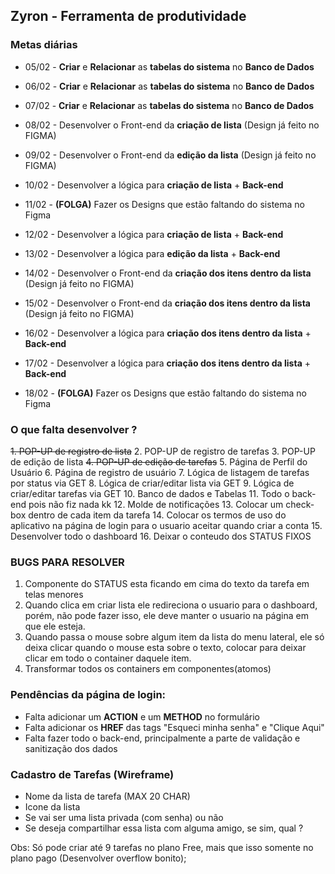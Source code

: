 ## Zyron - Ferramenta de produtividade


### Metas diárias
- 05/02 - **Criar** e **Relacionar** as **tabelas do sistema** no **Banco de Dados**
- 06/02 - **Criar** e **Relacionar** as **tabelas do sistema** no **Banco de Dados**
- 07/02 - **Criar** e **Relacionar** as **tabelas do sistema** no **Banco de Dados**

- 08/02 - Desenvolver o Front-end da **criação de lista** (Design já feito no FIGMA)
- 09/02 - Desenvolver o Front-end da **edição da lista** (Design já feito no FIGMA)
- 10/02 - Desenvolver a lógica para **criação de lista** + **Back-end**

- 11/02 - **(FOLGA)** Fazer os Designs que estão faltando do sistema no Figma

- 12/02 - Desenvolver a lógica para **criação de lista** + **Back-end**
- 13/02 - Desenvolver a lógica para **edição da lista** + **Back-end**

- 14/02 - Desenvolver o Front-end da **criação dos itens dentro da lista** (Design já feito no FIGMA)
- 15/02 - Desenvolver o Front-end da **criação dos itens dentro da lista** (Design já feito no FIGMA)
- 16/02 - Desenvolver a lógica para **criação dos itens dentro da lista** + **Back-end**
- 17/02 - Desenvolver a lógica para **criação dos itens dentro da lista** + **Back-end**

- 18/02 - **(FOLGA)** Fazer os Designs que estão faltando do sistema no Figma


### O que falta desenvolver ?
~~1. POP-UP de registro de lista~~
2. POP-UP de registro de tarefas
3. POP-UP de edição de lista
~~4. POP-UP de edição de tarefas~~
5. Página de Perfil do Usuário
6. Página de registro de usuário
7. Lógica de listagem de tarefas por status via GET
8. Lógica de criar/editar lista via GET
9. Lógica de criar/editar tarefas via GET
10. Banco de dados e Tabelas
11. Todo o back-end pois não fiz nada kk
12. Molde de notificações
13. Colocar um check-box dentro de cada item da tarefa
14. Colocar os termos de uso do aplicativo na página de login para o usuario aceitar quando criar a conta
15. Desenvolver todo o dashboard
16. Deixar o conteudo dos STATUS FIXOS


### BUGS PARA RESOLVER 
1. Componente do STATUS esta ficando em cima do texto da tarefa em telas menores
2. Quando clica em criar lista ele redireciona o usuario para o dashboard, porém, não pode fazer isso, ele deve manter o usuario na página em que ele esteja.
3. Quando passa o mouse sobre algum item da lista do menu lateral, ele só deixa clicar quando o mouse esta sobre o texto, colocar para deixar clicar em todo o container daquele item.
4. Transformar todos os containers em componentes(atomos)


### Pendências da página de login:
- Falta adicionar um **ACTION** e um **METHOD** no formulário
- Falta adicionar os **HREF** das tags <a> "Esqueci minha senha" e "Clique Aqui"
- Falta fazer todo o back-end, principalmente a parte de validação e sanitização dos dados


### Cadastro de Tarefas (Wireframe)
- Nome da lista de tarefa (MAX 20 CHAR)
- Icone da lista
- Se vai ser uma lista privada (com senha) ou não
- Se deseja compartilhar essa lista com alguma amigo, se sim, qual ?

Obs: Só pode criar até 9 tarefas no plano Free, mais que isso somente no plano pago (Desenvolver overflow bonito);
